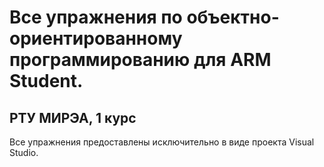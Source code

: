 # Все упражнения по объектно-ориентированному программированию для ARM Student.
## РТУ МИРЭА, 1 курс
Все упражнения предоставлены исключительно в виде проекта Visual Studio.
